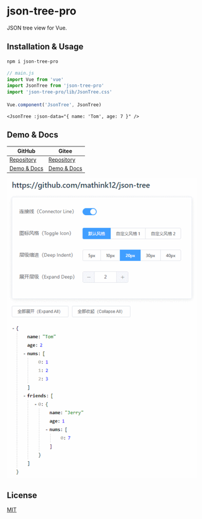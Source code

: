 # json-tree-pro

JSON tree view for Vue.


## Installation & Usage

```bash
npm i json-tree-pro
```

```js
// main.js
import Vue from 'vue'
import JsonTree from 'json-tree-pro'
import 'json-tree-pro/lib/JsonTree.css'

Vue.component('JsonTree', JsonTree)
```

```vue
<JsonTree :json-data="{ name: 'Tom', age: 7 }" />
```


## Demo & Docs

|                         GitHub                        |                        Gitee                        |
|-------------------------------------------------------|-----------------------------------------------------|
| [Repository](https://github.com/mathink12/json-tree) | [Repository](https://gitee.com/mathink12/json-tree) |
| [Demo & Docs](https://mathink12.github.io/json-tree/) | [Demo & Docs](http://mathink12.gitee.io/json-tree/) |

![demo](./docs/imgs/json-tree.gif)


## License

[MIT](http://opensource.org/licenses/MIT)
